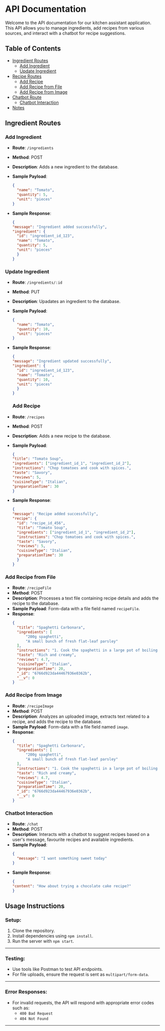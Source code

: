# API Documentation

Welcome to the API documentation for our kitchen assistant application. This API allows you to manage ingredients, add recipes from various sources, and interact with a chatbot for recipe suggestions.

## Table of Contents

- [Ingredient Routes](#ingredient-routes)
  - [Add Ingredient](#add-ingredient)
  - [Update Ingredient](#update-ingredient)
- [Recipe Routes](#recipe-routes)
  - [Add Recipe](#add-recipe)
  - [Add Recipe from File](#add-recipe-from-file)
  - [Add Recipe from Image](#add-recipe-from-image)
- [Chatbot Route](#chatbot-route)
  - [Chatbot Interaction](#chatbot-interaction)
- [Notes](#notes)

## Ingredient Routes

### Add Ingredient

- **Route**: `/ingredients`
- **Method**: POST
- **Description**: Adds a new ingredient to the database.
- **Sample Payload**:
  ```json
  {
    "name": "Tomato",
    "quantity": 5,
    "unit": "pieces"
  }
  ```

- **Sample Response**:
  ```json
  {
  "message": "Ingredient added successfully",
  "ingredient": {
    "id": "ingredient_id_123",
    "name": "Tomato",
    "quantity": 5,
    "unit": "pieces"
    }
  }
  ```

### Update Ingredient

- **Route**: `/ingredients/:id`
- **Method**: PUT
- **Description**: Upadates an ingredient to the database.
- **Sample Payload**:
  ```json
  {
    "name": "Tomato",
    "quantity": 10,
    "unit": "pieces"
  }
  ```

- **Sample Response**:
  ```json
  {
  "message": "Ingredient updated successfully",
  "ingredient": {
    "id": "ingredient_id_123",
    "name": "Tomato",
    "quantity": 10,
    "unit": "pieces"
    }
  }
  ```

  ### Add Recipe

- **Route**: `/recipes`
- **Method**: POST
- **Description**: Adds a new recipe to the database.
- **Sample Payload**:
  ```json
  {
  "title": "Tomato Soup",
  "ingredients": ["ingredient_id_1", "ingredient_id_2"],
  "instructions": "Chop tomatoes and cook with spices.",
  "taste": "Savory",
  "reviews": 5,
  "cuisineType": "Italian",
  "preparationTime": 30
  }
  ```

- **Sample Response**:
  ```json
  {
  "message": "Recipe added successfully",
  "recipe": {
    "id": "recipe_id_456",
    "title": "Tomato Soup",
    "ingredients": ["ingredient_id_1", "ingredient_id_2"],
    "instructions": "Chop tomatoes and cook with spices.",
    "taste": "Savory",
    "reviews": 5,
    "cuisineType": "Italian",
    "preparationTime": 30
    }
  }
  ```

### Add Recipe from File

- **Route**: `/recipeFile`
- **Method**: POST
- **Description**: Processes a text file containing recipe details and adds the recipe to the database.
- **Sample Payload**: Form-data with a file field named `recipeFile`.
- **Response**:
  ```json
  {
    "title": "Spaghetti Carbonara",
    "ingredients": [
        "200g spaghetti",
        "A small bunch of fresh flat-leaf parsley"
    ],
    "instructions": "1. Cook the spaghetti in a large pot of boiling salted water until al dente...",
    "taste": "Rich and creamy",
    "reviews": 4.7,
    "cuisineType": "Italian",
    "preparationTime": 20,
    "_id": "6766d923da44467936e0362b",
    "__v": 0
  }
  ```

### Add Recipe from Image

- **Route**: `/recipeImage`
- **Method**: POST
- **Description**: Analyzes an uploaded image, extracts text related to a recipe, and adds the recipe to the database.
- **Sample Payload**: Form-data with a file field named `image`.
- **Response**:
  ```json
  {
    "title": "Spaghetti Carbonara",
    "ingredients": [
        "200g spaghetti",
        "A small bunch of fresh flat-leaf parsley"
    ],
    "instructions": "1. Cook the spaghetti in a large pot of boiling salted water until al dente...",
    "taste": "Rich and creamy",
    "reviews": 4.7,
    "cuisineType": "Italian",
    "preparationTime": 20,
    "_id": "6766d923da44467936e0362b",
    "__v": 0
  }
  ```

### Chatbot Interaction

- **Route**: `/chat`
- **Method**: POST
- **Description**: Interacts with a chatbot to suggest recipes based on a user's message, favourite recipes and available ingredients.
- **Sample Payload**:
  ```json
  {
    "message": "I want something sweet today"
  }
  ```
- **Sample Response**:
  ```json
  {
  "content": "How about trying a chocolate cake recipe?"
  }
  ```

## Usage Instructions

### Setup:

1. Clone the repository.
2. Install dependencies using `npm install`.
3. Run the server with `npm start`.

---

### Testing:

- Use tools like Postman to test API endpoints.
- For file uploads, ensure the request is sent as `multipart/form-data`.

---

### Error Responses:

- For invalid requests, the API will respond with appropriate error codes such as:
  - `400 Bad Request`
  - `404 Not Found`

---
